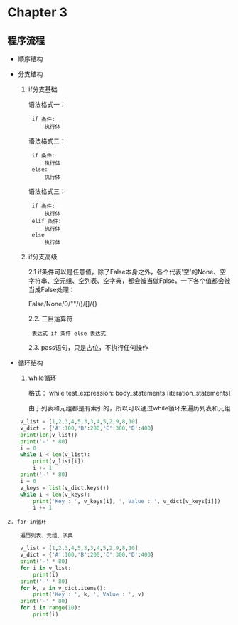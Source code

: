 # Chapter 3

## 程序流程

- 顺序结构

- 分支结构

	1. if分支基础
	
		语法格式一：
		
			if 条件:
				执行体
				
		语法格式二：
			
			if 条件:
				执行体
			else:
				执行体
				
		语法格式三：
		
			if 条件:
				执行体
			elif 条件:
				执行体
			else
				执行体
	
	2. if分支高级
	
		2.1 if条件可以是任意值，除了False本身之外，各个代表'空'的None、空字符串、空元组、空列表、空字典，都会被当做False，一下各个值都会被当成False处理：
		
		False/None/0/""/()/[]/{}
		
		2.2. 三目运算符
		
			表达式 if 条件 else 表达式
			
		2.3. pass语句，只是占位，不执行任何操作

- 循环结构

	1. while循环
	
		格式：
			while test_expression:
				body_statements
				[iteration_statements]
				
		由于列表和元组都是有索引的，所以可以通过while循环来遍历列表和元组
		
```python
	v_list = [1,2,3,4,5,3,3,4,5,2,9,8,10]
	v_dict = {'A':100,'B':200,'C':300,'D':400}
	print(len(v_list))
	print('-' * 80)
	i = 0
	while i < len(v_list):
		print(v_list[i])
		i += 1
	print('-' * 80)
	i = 0
	v_keys = list(v_dict.keys())
	while i < len(v_keys):
		print('Key : ', v_keys[i], ', Value : ', v_dict[v_keys[i]])
		i += 1
```
	
	2. for-in循环
	
		遍历列表、元组、字典
		
```python
	v_list = [1,2,3,4,5,3,3,4,5,2,9,8,10]
	v_dict = {'A':100,'B':200,'C':300,'D':400}
	print('-' * 80)
	for i in v_list:
		print(i)
	print('-' * 80)
	for k, v in v_dict.items():
		print('Key : ', k, ', Value : ', v)
	print('-' * 80)
	for i in range(10):
		print(i)
```
	
